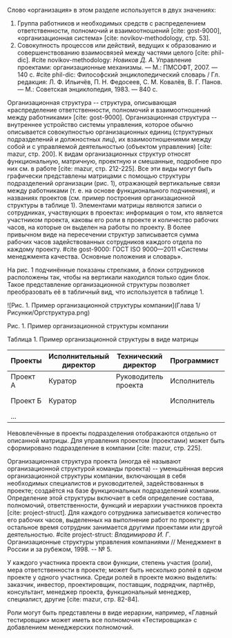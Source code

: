 Слово «организация» в этом разделе используется в двух значениях:

1. Группа работников и необходимых средств с распределением ответственности, полномочий и взаимоотношений [cite: gost-9000], «организационная система» [cite: novikov-methodology, стр. 53].
2. Совокупность процессов или действий,  ведущих к образованию и совершенствованию взаимосвязей между частями целого [cite: phil-dic].
#cite novikov-methodology: *Новиков Д. А*. Управление проектами: организационные механизмы. — М.: ПМСОФТ, 2007. — 140 с.
#cite phil-dic: Философский энциклопедический словарь / Гл. редакция: Л. Ф. Ильичёв, П. Н. Федосеев, С. М. Ковалёв, В. Г. Панов. — М.: Советская энциклопедия, 1983. — 840 с.

Организационная структура -- структура, описывающая «распределение ответственности, полномочий и взаимоотношений между работниками» [cite: gost-9000].
Организационная структура -- внутреннее устройство системы управления, которое обычно описывается совокупностью организационных единиц (структурных подразделений и должностных лиц), их взаимоотношениями между собой и с управляемой деятельностью (объектом управления) [cite: mazur, стр. 200]. К видам организационных структур относят функциональную, матричную, проектную и смешанные, подробнее про них см. в работе [cite: mazur, стр. 212-225]. Все эти виды могут быть графически представлены матрицами с помощью структуры подразделений организации (рис. 1), отражающей вертикальные связи между работниками (т. е. на основе функционального подчинения), и названиях проектов (см. пример построения организационной структуры в таблице 1). Элементами матрицы являются записи о сотрудниках, участвующих в проектах: информация о том, кто является участником проекта, каковы его роли в проекте и количество рабочих часов, на которые он выделен на работы по проекту. В более привычном виде на пересечении структур записывается сумма рабочих часов задействованных сотрудников каждого отдела по каждому проекту.
#cite gost-9000: ГОСТ ISO 9000—2011 «Системы менеджмента качества. Основные положения и словарь».

На рис. 1 подчинённые показаны стрелками, а блоки сотрудников расположены так, чтобы на вертикали находился только один блок. Такое представление организационной структуры позволяет преобразовать её в табличный вид, что используется в таблице 1.

<p class="before_image"></p>

![Рис. 1. Пример организационной структуры компании](Глава 1/Рисунки/Оргструктура.png)

Рис. 1. Пример организационной структуры компании

<p class="before_table_caption"></p>

Таблица 1. Пример организационной структуры в виде матрицы

Проекты | Исполнительный директор | Технический директор | Программист | Тестировщик | Финансовый директор | Директор по маркетингу | ...
---|---|---|---|---|---|---|---
Проект А | Куратор | Руководитель проекта | Исполнитель | Исполнитель | Функциональный руководитель |  | ...
Проект Б | Куратор |  | Исполнитель |  |  | Руководитель проекта | ...
... |

Невовлечённые в проекты подразделения отображаются отдельно от описанной матрицы. Для управления проектом (проектами) может быть сформировано подразделение в компании [cite: mazur, стр. 225].

Организационная структура проекта (иногда её называют организационной структурой команды проекта) -- уменьшённая версия организационной структуры компании, включающая в себя необходимых специалистов и руководителей, задействованных в проекте; создаётся на базе функциональных подразделений компании. Определение этой структуры включает в себя определение состава, полномочий, ответственности, функций и иерархии участников проекта [cite: project-struct]. Для каждого сотрудника записывается количество его рабочих часов, выделенных на выполнение работ по проекту; в остальное время сотрудник занимается другими проектами или другой деятельностью.
#cite project-struct: *Владимирова И. Г*. Организационные структуры управления компаниями // Менеджмент в России и за рубежом, 1998. -- № 5.

У каждого участника проекта свои функции, степень участия (роли), мера ответственности в проекте; может быть несколько ролей в одном проекте у одного участника. Среди ролей в проекте можно выделить: заказчик, инвестор, проектировщик, поставщик, подрядчик, партнёр, консультант, менеджер проекта, функциональный менеджер, специалист, другие [cite: mazur, стр. 82-84].

Роли могут быть представлены в виде иерархии, например, «Главный тестировщик» может иметь все полномочия «Тестировщика» с добавлением менеджерских полномочий.
